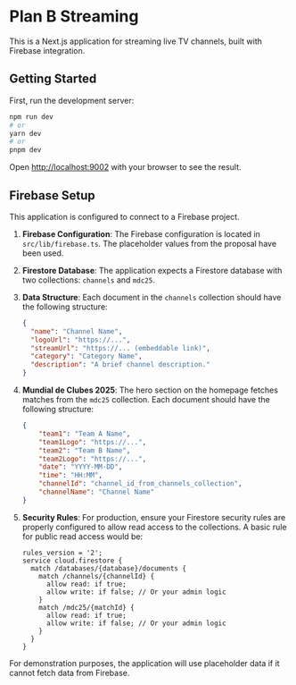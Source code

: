 # Plan B Streaming

This is a Next.js application for streaming live TV channels, built with Firebase integration.

## Getting Started

First, run the development server:

```bash
npm run dev
# or
yarn dev
# or
pnpm dev
```

Open [http://localhost:9002](http://localhost:9002) with your browser to see the result.

## Firebase Setup

This application is configured to connect to a Firebase project.

1.  **Firebase Configuration**: The Firebase configuration is located in `src/lib/firebase.ts`. The placeholder values from the proposal have been used.

2.  **Firestore Database**: The application expects a Firestore database with two collections: `channels` and `mdc25`.

3.  **Data Structure**: Each document in the `channels` collection should have the following structure:
    ```json
    {
      "name": "Channel Name",
      "logoUrl": "https://...",
      "streamUrl": "https://... (embeddable link)",
      "category": "Category Name",
      "description": "A brief channel description."
    }
    ```

4.  **Mundial de Clubes 2025**: The hero section on the homepage fetches matches from the `mdc25` collection. Each document should have the following structure:
    ```json
    {
        "team1": "Team A Name",
        "team1Logo": "https://...",
        "team2": "Team B Name",
        "team2Logo": "https://...",
        "date": "YYYY-MM-DD",
        "time": "HH:MM",
        "channelId": "channel_id_from_channels_collection",
        "channelName": "Channel Name"
    }
    ```

5.  **Security Rules**: For production, ensure your Firestore security rules are properly configured to allow read access to the collections. A basic rule for public read access would be:
    ```
    rules_version = '2';
    service cloud.firestore {
      match /databases/{database}/documents {
        match /channels/{channelId} {
          allow read: if true;
          allow write: if false; // Or your admin logic
        }
        match /mdc25/{matchId} {
          allow read: if true;
          allow write: if false; // Or your admin logic
        }
      }
    }
    ```

For demonstration purposes, the application will use placeholder data if it cannot fetch data from Firebase.
